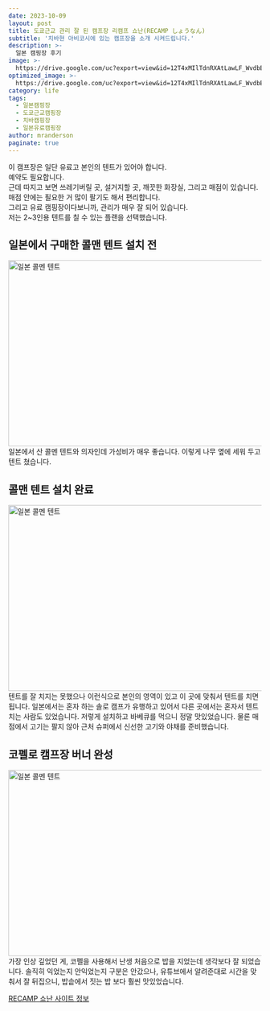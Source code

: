 ```yaml
---
date: 2023-10-09
layout: post
title: 도쿄근교 관리 잘 된 캠프장 리캠프 쇼난(RECAMP しょうなん)
subtitle: '치바현 아비코시에 있는 캠프장을 소개 시켜드립니다.'
description: >-
  일본 캠핑장 후기
image: >-
  https://drive.google.com/uc?export=view&id=12T4xMIlTdnRXAtLawLF_WvdbElOYrHL7
optimized_image: >-
  https://drive.google.com/uc?export=view&id=12T4xMIlTdnRXAtLawLF_WvdbElOYrHL7
category: life
tags:
  - 일본캠핑장
  - 도쿄근교캠핑장
  - 치바캠핑장
  - 일본유료캠핑장
author: mranderson
paginate: true
---
```

이 캠프장은 일단 유료고 본인의 텐트가 있어야 합니다.  
예약도 필요합니다.  
근데 따지고 보면 쓰레기버릴 곳, 설거지할 곳, 깨끗한 화장실, 그리고 매점이 있습니다.  
매점 안에는 필요한 거 많이 팔기도 해서 편리합니다.  
그리고 유료 캠핑장이다보니까, 관리가 매우 잘 되어 있습니다.  
저는 2~3인용 텐트를 칠 수 있는 플랜을 선택했습니다.  

## 일본에서 구매한 콜맨 텐트 설치 전
<img src="https://drive.google.com/uc?export=view&id=1Fr9trC-rqgs23kLSTAUfb8cuIX_nEiee"  width="700" height="370" alt="일본 콜멘 텐트">
일본에서 산 콜멘 텐트와 의자인데  
가성비가 매우 좋습니다.  
이렇게 나무 옆에 세워 두고 텐트 쳤습니다.  

## 콜맨 텐트 설치 완료
<img src="https://drive.google.com/uc?export=view&id=1X59yP88gNaHMbMY7RCIqbh1Ry6TZVn2v"  width="700" height="370" alt="일본 콜멘 텐트">
텐트를 잘 치지는 못했으나 이런식으로 본인의 영역이 있고 이 곳에 맞춰서 텐트를 치면 됩니다.  
일본에서는 혼자 하는 솔로 캠프가 유행하고 있어서 다른 곳에서는 혼자서 텐트 치는 사람도 있었습니다.  
저렇게 설치하고 바베큐를 먹으니 정말 맛있었습니다.  
물론 매점에서 고기는 팔지 않아 근처 슈퍼에서 신선한 고기와 야채를 준비했습니다.  

## 코펠로 캠프장 버너 완성
<img src="https://drive.google.com/uc?export=view&id=1KIHYTbbXUQxLbfFNhoDgD7RGAKrmiHLw"  width="700" height="370" alt="일본 콜멘 텐트">
가장 인상 깊었던 게, 코펠을 사용해서 난생 처음으로 밥을 지었는데 생각보다 잘 되었습니다.  
솔직히 익었는지 안익었는지 구분은 안갔으나, 유튜브에서 알려준대로 시간을 맞춰서 잘 뒤집으니,  
밥솥에서 짓는 밥 보다 훨씬 맛있었습니다.  

[RECAMP 쇼난 사이트 정보](https://www.recamp.co.jp/)